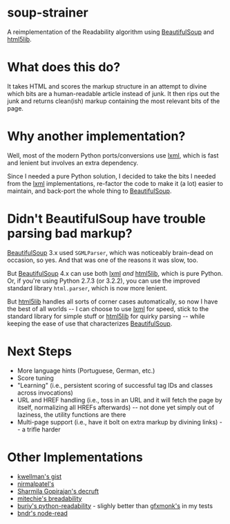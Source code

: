 soup-strainer
=============

A reimplementation of the Readability algorithm using [BeautifulSoup][bs] and [html5lib][h5].

# What does this do?

It takes HTML and scores the markup structure in an attempt to divine which bits are a human-readable article instead of junk. It then rips out the junk and returns clean(ish) markup containing the most relevant bits of the page.

# Why another implementation?

Well, most of the modern Python ports/conversions use [lxml][lx], which is fast and lenient but involves an extra dependency. 

Since I needed a pure Python solution, I decided to take the bits I needed from the [lxml][lx] implementations, re-factor the code to make it (a lot) easier to maintain, and back-port the whole thing to [BeautifulSoup][bs].

# Didn't BeautifulSoup have trouble parsing bad markup?

[BeautifulSoup][bs] 3.x used `SGMLParser`, which was noticeably brain-dead on occasion, so yes. And that was one of the reasons it was slow, too.

But [BeautifulSoup][bs] 4.x can use both [lxml][lx] _and_ [html5lib][h5], which is pure Python. Or, if you're using Python 2.7.3 (or 3.2.2), you can use the improved standard library `html.parser`, which is now more lenient.

But [html5lib][h5] handles all sorts of corner cases automatically, so now I have the best of all worlds -- I can choose to use [lxml][lx] for speed, stick to the standard library for simple stuff or [html5lib][h5] for quirky parsing -- while keeping the ease of use that characterizes [BeautifulSoup][bs].

# Next Steps

* More language hints (Portuguese, German, etc.)
* Score tuning
* "Learning" (i.e., persistent scoring of successful tag IDs and classes across invocations)
* URL and HREF handling (i.e., toss in an URL and it will fetch the page by itself, normalizing all HREFs afterwards) -- not done yet simply out of laziness, the utility functions are there
* Multi-page support (i.e., have it bolt on extra markup by divining links) -- a trifle harder

# Other Implementations

* [kwellman's gist](https://gist.github.com/kwellman/632442)
* [nirmalpatel's](http://nirmalpatel.com/fcgi/hn.py)
* [Sharmila Gopirajan's decruft](http://code.google.com/p/decruft)
* [mitechie's breadability](https://github.com/mitechie/breadability)
* [buriy's python-readability](https://github.com/buriy/python-readability) - slighly better than [gfxmonk's](https://github.com/gfxmonk/python-readability) in my tests
* [bndr's node-read](https://github.com/bndr/node-read)

[h5]: http://code.google.com/p/html5lib/
[bs]: http://www.crummy.com/software/BeautifulSoup/
[lx]: http://lxml.de
